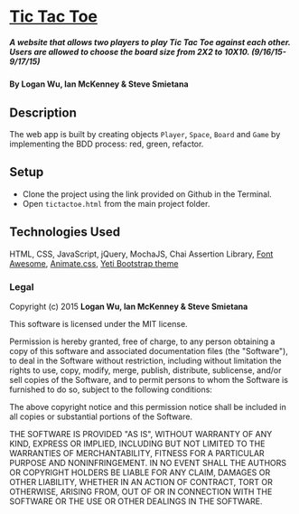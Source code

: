 # [Tic Tac Toe](http://newtictactoe.github.io/)

##### A website that allows two players to play Tic Tac Toe against each other. Users are allowed to choose the board size from 2X2 to 10X10. (9/16/15-9/17/15)

#### By Logan Wu, Ian McKenney & Steve Smietana

## Description

The web app is built by creating objects ```Player```, ```Space```, ```Board``` and ```Game``` by implementing the BDD process: red, green, refactor.

## Setup

* Clone the project using the link provided on Github in the Terminal.
* Open ```tictactoe.html``` from the main project folder.

## Technologies Used

HTML, CSS, JavaScript, jQuery, MochaJS, Chai Assertion Library, [Font Awesome](https://fortawesome.github.io/Font-Awesome/icons/), [Animate.css](https://daneden.github.io/animate.css/), [Yeti Bootstrap theme](https://bootswatch.com/yeti/)

### Legal

Copyright (c) 2015 **Logan Wu, Ian McKenney & Steve Smietana**

This software is licensed under the MIT license.

Permission is hereby granted, free of charge, to any person obtaining a copy
of this software and associated documentation files (the "Software"), to deal
in the Software without restriction, including without limitation the rights
to use, copy, modify, merge, publish, distribute, sublicense, and/or sell
copies of the Software, and to permit persons to whom the Software is
furnished to do so, subject to the following conditions:

The above copyright notice and this permission notice shall be included in
all copies or substantial portions of the Software.

THE SOFTWARE IS PROVIDED "AS IS", WITHOUT WARRANTY OF ANY KIND, EXPRESS OR
IMPLIED, INCLUDING BUT NOT LIMITED TO THE WARRANTIES OF MERCHANTABILITY,
FITNESS FOR A PARTICULAR PURPOSE AND NONINFRINGEMENT. IN NO EVENT SHALL THE
AUTHORS OR COPYRIGHT HOLDERS BE LIABLE FOR ANY CLAIM, DAMAGES OR OTHER
LIABILITY, WHETHER IN AN ACTION OF CONTRACT, TORT OR OTHERWISE, ARISING FROM,
OUT OF OR IN CONNECTION WITH THE SOFTWARE OR THE USE OR OTHER DEALINGS IN
THE SOFTWARE.
